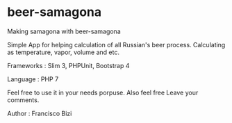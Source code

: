 # beer-samagona
Making samagona with beer-samagona

Simple App for helping calculation of all Russian's beer process. Calculating as temperature, vapor, volume and etc.

Frameworks : Slim 3, PHPUnit, Bootstrap 4

Language : PHP 7

Feel free to use it in your needs porpuse. Also feel free Leave your comments.

Author : Francisco Bizi 
